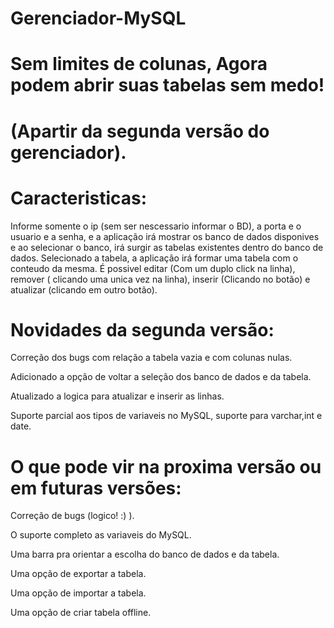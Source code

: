 # Gerenciador-MySQL
# Sem limites de colunas, Agora podem abrir suas tabelas sem medo!
# (Apartir da segunda versão do gerenciador).
# Caracteristicas:
Informe somente o ip (sem ser nescessario informar o BD), a porta e o usuario e a senha, e a aplicação irá mostrar os banco de dados disponives e ao selecionar o banco, irá surgir as tabelas existentes dentro do banco de dados. Selecionado a tabela, a aplicação irá formar uma tabela com o conteudo da mesma.
É possivel editar (Com um duplo click na linha), remover ( clicando uma unica vez na linha), inserir (Clicando no botão) e atualizar (clicando em outro botão).
# Novidades da segunda versão:
Correção dos bugs com relação a tabela vazia e com colunas nulas.

Adicionado a opção de voltar a seleção dos banco de dados e da tabela.

Atualizado a logica para atualizar e inserir as linhas.

Suporte parcial aos tipos de variaveis no MySQL, suporte para varchar,int e date.

# O que pode vir na proxima versão ou em futuras versões:
Correção de bugs (logico! :) ).

O suporte completo as variaveis do MySQL.

Uma barra pra orientar a escolha do banco de dados e da tabela.

Uma opção de exportar a tabela.

Uma opção de importar a tabela.

Uma opção de criar tabela offline.
